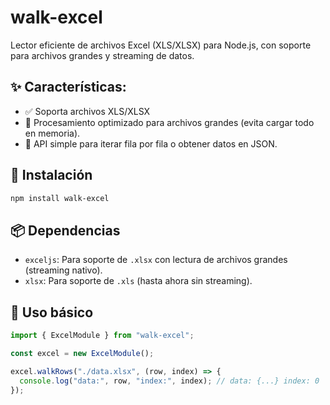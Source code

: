 # walk-excel

Lector eficiente de archivos Excel (XLS/XLSX) para Node.js, con soporte para archivos grandes y streaming de datos.

## ✨ Características:

- ✅ Soporta archivos XLS/XLSX
- 📂 Procesamiento optimizado para archivos grandes (evita cargar todo en memoria).
- 🔄 API simple para iterar fila por fila o obtener datos en JSON.

## 🚀 Instalación

```bash
npm install walk-excel
```

## 📦 Dependencias

- `exceljs`: Para soporte de `.xlsx` con lectura de archivos grandes (streaming nativo).
- `xlsx`: Para soporte de `.xls` (hasta ahora sin streaming).

## 📖 Uso básico

```js
import { ExcelModule } from "walk-excel";

const excel = new ExcelModule();

excel.walkRows("./data.xlsx", (row, index) => {
  console.log("data:", row, "index:", index); // data: {...} index: 0
});
```
